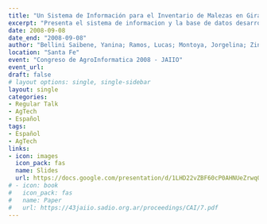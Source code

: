 ```yaml
---
title: "Un Sistema de Información para el Inventario de Malezas en Girasol en la Provincia de La Pampa"
excerpt: "Presenta el sistema de informacion y la base de datos desarrollada para realizar y gestionar el inventario de malezas de Girasol en La Pampa"
date: 2008-09-08
date_end: "2008-09-08"
author: "Bellini Saibene, Yanina; Ramos, Lucas; Montoya, Jorgelina; Zinda, Roberto; Berhongaray, Gonzalo; Perez, Adrián."
location: "Santa Fe"
event: "Congreso de AgroInformatica 2008 - JAIIO"
event_url: 
draft: false
# layout options: single, single-sidebar
layout: single
categories:
- Regular Talk
- AgTech
- Español
tags:
- Español
- AgTech
links:
- icon: images
  icon_pack: fas
  name: Slides 
  url: https://docs.google.com/presentation/d/1LHD22vZBF60cP0AHNUeZrwqQ7p-ZCLJ_NQwP7-Qw8bs/edit?usp=sharing
# - icon: book
#   icon_pack: fas
#   name: Paper
#   url: https://43jaiio.sadio.org.ar/proceedings/CAI/7.pdf
---
```



